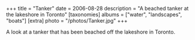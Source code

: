 +++
title = "Tanker"
date = 2006-08-28
description = "A beached tanker at the lakeshore in Toronto"
[taxonomies]
albums = ["water", "landscapes", "boats"]
[extra]
photo = "/photos/Tanker.jpg"
+++

A look at a tanker that has been beached off the lakeshore in Toronto.
